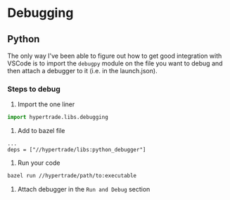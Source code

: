 # Debugging

## Python

The only way I've been able to figure out how to get good integration with
VSCode is to import the `debugpy` module on the file you want to debug and then
attach a debugger to it (i.e. in the launch.json).

### Steps to debug

1. Import the one liner

```python
import hypertrade.libs.debugging
```

1. Add to bazel file

```bazel
...
deps = ["//hypertrade/libs:python_debugger"]
```

1. Run your code

```bash
bazel run //hypertrade/path/to:executable
```

1. Attach debugger in the `Run and Debug` section
